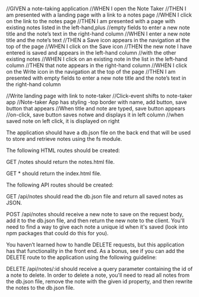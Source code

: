 //GIVEN a note-taking application
//WHEN I open the Note Taker
//THEN I am presented with a landing page with a link to a notes page
//WHEN I click on the link to the notes page
//THEN I am presented with a page with existing notes listed in the left-hand,plus //empty fields to enter a new note title and the note’s text in the right-hand column
//WHEN I enter a new note title and the note’s text
//THEN a Save icon appears in the navigation at the top of the page
//WHEN I click on the Save icon
//THEN the new note I have entered is saved and appears in the left-hand column //with the other existing notes
//WHEN I click on an existing note in the list in the left-hand column
//THEN that note appears in the right-hand column
//WHEN I click on the Write icon in the navigation at the top of the page
//THEN I am presented with empty fields to enter a new note title and the note’s text in the right-hand column


//Write landing page with link to note-taker
//Click-event shifts to note-taker app
//Note-taker App has styling
-top border with name, add button, save button that appears
//When title and note are typed, save button appears
//on-click, save button saves notwe and displays it in left column
//when saved note on left click, it is displayed on right

The application should have a db.json file on the back end that will be used to store and retrieve notes using the fs module.

The following HTML routes should be created:

GET /notes should return the notes.html file.

GET * should return the index.html file.

The following API routes should be created:

GET /api/notes should read the db.json file and return all saved notes as JSON.

POST /api/notes should receive a new note to save on the request body, add it to the db.json file, and then return the new note to the client. You'll need to find a way to give each note a unique id when it's saved (look into npm packages that could do this for you).

You haven’t learned how to handle DELETE requests, but this application has that functionality in the front end. As a bonus, see if you can add the DELETE route to the application using the following guideline:

DELETE /api/notes/:id should receive a query parameter containing the id of a note to delete. In order to delete a note, you'll need to read all notes from the db.json file, remove the note with the given id property, and then rewrite the notes to the db.json file.